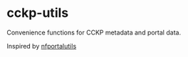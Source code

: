 # cckp-utils
Convenience functions for CCKP metadata and portal data.

Inspired by [nfportalutils](https://github.com/nf-osi/nfportalutils)

